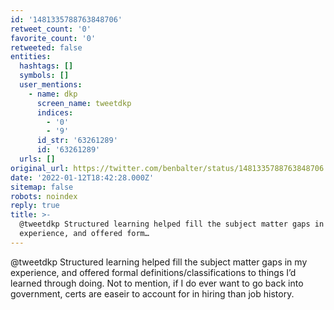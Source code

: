 ```yaml
---
id: '1481335788763848706'
retweet_count: '0'
favorite_count: '0'
retweeted: false
entities:
  hashtags: []
  symbols: []
  user_mentions:
    - name: dkp
      screen_name: tweetdkp
      indices:
        - '0'
        - '9'
      id_str: '63261289'
      id: '63261289'
  urls: []
original_url: https://twitter.com/benbalter/status/1481335788763848706
date: '2022-01-12T18:42:28.000Z'
sitemap: false
robots: noindex
reply: true
title: >-
  @tweetdkp Structured learning helped fill the subject matter gaps in my
  experience, and offered form…
---
```


@tweetdkp Structured learning helped fill the subject matter gaps in my experience, and offered formal definitions/classifications to things I’d learned through doing. Not to mention, if I do ever want to go back into government, certs are easeir to account for in hiring than job history.